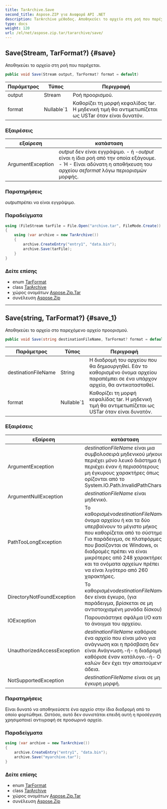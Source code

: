 ```yaml
---
title: TarArchive.Save
second_title: Aspose.ZIP για Αναφορά API .NET
description: TarArchive μέθοδος. Αποθηκεύει το αρχείο στη ροή που παρέχεται.
type: docs
weight: 120
url: /el/net/aspose.zip.tar/tararchive/save/
---
```

## Save(Stream, TarFormat?) {#save}

Αποθηκεύει το αρχείο στη ροή που παρέχεται.

```csharp
public void Save(Stream output, TarFormat? format = default)
```

| Παράμετρος | Τύπος | Περιγραφή |
| --- | --- | --- |
| output | Stream | Ροή προορισμού. |
| format | Nullable`1 | Καθορίζει τη μορφή κεφαλίδας tar. Η μηδενική τιμή θα αντιμετωπίζεται ως USTar όταν είναι δυνατόν. |

### Εξαιρέσεις

| εξαίρεση | κατάσταση |
| --- | --- |
| ArgumentException | *output* δεν είναι εγγράψιμο. - ή -*output* είναι η ίδια ροή από την οποία εξάγουμε. - Ή - Είναι αδύνατη η αποθήκευση του αρχείου σε*format* λόγω περιορισμών μορφής. |

### Παρατηρήσεις

*output*πρέπει να είναι εγγράψιμο.

### Παραδείγματα

```csharp
using (FileStream tarFile = File.Open("archive.tar", FileMode.Create))
{
    using (var archive = new TarArchive())
    {
        archive.CreateEntry("entry1", "data.bin");        
        archive.Save(tarFile);
    }
}       
```

### Δείτε επίσης

* enum [TarFormat](../../tarformat/)
* class [TarArchive](../)
* χώρος ονομάτων [Aspose.Zip.Tar](../../tararchive/)
* συνέλευση [Aspose.Zip](../../../)

---

## Save(string, TarFormat?) {#save_1}

Αποθηκεύει το αρχείο στο παρεχόμενο αρχείο προορισμού.

```csharp
public void Save(string destinationFileName, TarFormat? format = default)
```

| Παράμετρος | Τύπος | Περιγραφή |
| --- | --- | --- |
| destinationFileName | String | Η διαδρομή του αρχείου που θα δημιουργηθεί. Εάν το καθορισμένο όνομα αρχείου παραπέμπει σε ένα υπάρχον αρχείο, θα αντικατασταθεί. |
| format | Nullable`1 | Καθορίζει τη μορφή κεφαλίδας tar. Η μηδενική τιμή θα αντιμετωπίζεται ως USTar όταν είναι δυνατόν. |

### Εξαιρέσεις

| εξαίρεση | κατάσταση |
| --- | --- |
| ArgumentException | *destinationFileName* είναι μια συμβολοσειρά μηδενικού μήκους, περιέχει μόνο λευκό διάστημα ή περιέχει έναν ή περισσότερους μη έγκυρους χαρακτήρες όπως ορίζονται από το System.IO.Path.InvalidPathChars. |
| ArgumentNullException | *destinationFileName* είναι μηδενικό. |
| PathTooLongException | Το καθορισμένο*destinationFileName*, όνομα αρχείου ή και τα δύο υπερβαίνουν το μέγιστο μήκος που καθορίζεται από το σύστημα. Για παράδειγμα, σε πλατφόρμες που βασίζονται σε Windows, οι διαδρομές πρέπει να είναι μικρότερες από 248 χαρακτήρες και τα ονόματα αρχείων πρέπει να είναι λιγότερο από 260 χαρακτήρες. |
| DirectoryNotFoundException | Το καθορισμένο*destinationFileName* δεν είναι έγκυρο, (για παράδειγμα, βρίσκεται σε μη αντιστοιχισμένη μονάδα δίσκου). |
| IOException | Παρουσιάστηκε σφάλμα I/O κατά το άνοιγμα του αρχείου. |
| UnauthorizedAccessException | *destinationFileName* καθόρισε ένα αρχείο που είναι μόνο για ανάγνωση και η πρόσβαση δεν είναι Ανάγνωση.-ή- η διαδρομή καθόρισε έναν κατάλογο.-ή- Ο καλών δεν έχει την απαιτούμενη άδεια. |
| NotSupportedException | *destinationFileName* είναι σε μη έγκυρη μορφή. |

### Παρατηρήσεις

Είναι δυνατό να αποθηκεύσετε ένα αρχείο στην ίδια διαδρομή από το οποίο φορτώθηκε. Ωστόσο, αυτό δεν συνιστάται επειδή αυτή η προσέγγιση χρησιμοποιεί αντιγραφή σε προσωρινό αρχείο.

### Παραδείγματα

```csharp
using (var archive = new TarArchive())
{
    archive.CreateEntry("entry1", "data.bin");        
    archive.Save("myarchive.tar");
}       
```

### Δείτε επίσης

* enum [TarFormat](../../tarformat/)
* class [TarArchive](../)
* χώρος ονομάτων [Aspose.Zip.Tar](../../tararchive/)
* συνέλευση [Aspose.Zip](../../../)


